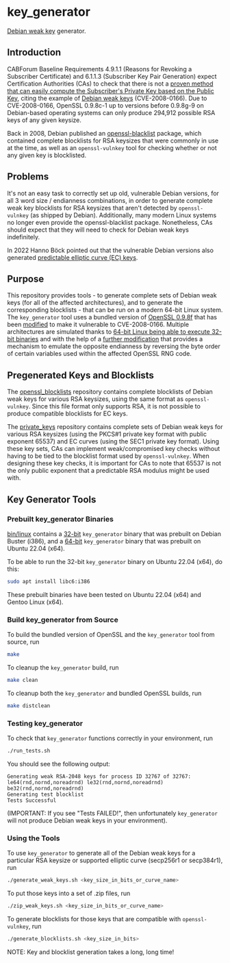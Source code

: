 # key_generator
[Debian weak key](https://wiki.debian.org/SSLkeys) generator.

## Introduction
CABForum Baseline Requirements 4.9.1.1 (Reasons for Revoking a Subscriber Certificate) and 6.1.1.3 (Subscriber Key Pair Generation) expect Certification Authorities (CAs) to check that there is not a [proven method that can easily compute the Subscriber's Private Key based on the Public Key](https://cabforum.org/baseline-requirements-documents/), citing the example of [Debian weak keys](https://cve.mitre.org/cgi-bin/cvename.cgi?name=CVE-2008-0166) (CVE-2008-0166). Due to CVE-2008-0166, OpenSSL 0.9.8c-1 up to versions before 0.9.8g-9 on Debian-based operating systems can only produce 294,912 possible RSA keys of any given keysize.

Back in 2008, Debian published an [openssl-blacklist](https://packages.debian.org/search?keywords=openssl-blacklist) package, which contained complete blocklists for RSA keysizes that were commonly in use at the time, as well as an `openssl-vulnkey` tool for checking whether or not any given key is blocklisted.

## Problems
It's not an easy task to correctly set up old, vulnerable Debian versions, for all 3 word size / endianness combinations, in order to generate complete weak key blocklists for RSA keysizes that aren't detected by `openssl-vulnkey` (as shipped by Debian). Additionally, many modern Linux systems no longer even provide the openssl-blacklist package. Nonetheless, CAs should expect that they will need to check for Debian weak keys indefinitely.

In 2022 Hanno Böck pointed out that the vulnerable Debian versions also generated [predictable elliptic curve (EC) keys](https://www.mail-archive.com/dev-security-policy@mozilla.org/msg00807.html).

## Purpose
This repository provides tools - to generate complete sets of Debian weak keys (for all of the affected architectures), and to generate the corresponding blocklists - that can be run on a modern 64-bit Linux system. The `key_generator` tool uses a bundled version of [OpenSSL 0.9.8f](https://github.com/CVE-2008-0166/key_generator/commit/9fbb1ecbd9fee3a59c829657c639ba663f2706b5) that has been [modified](https://github.com/CVE-2008-0166/key_generator/commit/c39d4c0e82879314f0a44e55f0212bd12c291e3e) to make it vulnerable to CVE-2008-0166. Multiple architectures are simulated thanks to [64-bit Linux being able to execute 32-bit binaries](#Prebuilt-Binaries) and with the help of a [further modification](https://github.com/CVE-2008-0166/key_generator/commit/90078bea3596b1783c4ea5796d7299139c6c0e94) that provides a mechanism to emulate the opposite endianness by reversing the byte order of certain variables used within the affected OpenSSL RNG code.

## Pregenerated Keys and Blocklists
The [openssl_blocklists](https://github.com/CVE-2008-0166/openssl_blocklists) repository contains complete blocklists of Debian weak keys for various RSA keysizes, using the same format as `openssl-vulnkey`. Since this file format only supports RSA, it is not possible to produce compatible blocklists for EC keys.

The [private_keys](https://github.com/CVE-2008-0166/private_keys) repository contains complete sets of Debian weak keys for various RSA keysizes (using the PKCS#1 private key format with public exponent 65537) and EC curves (using the SEC1 private key format). Using these key sets, CAs can implement weak/compromised key checks without having to be tied to the blocklist format used by `openssl-vulnkey`. When designing these key checks, it is important for CAs to note that 65537 is not the only public exponent that a predictable RSA modulus might be used with.

## Key Generator Tools

### Prebuilt key_generator Binaries
[bin/linux](bin/linux) contains a [32-bit](bin/linux/x86-32/key_generator) `key_generator` binary that was prebuilt on Debian Buster (i386), and a [64-bit](bin/linux/x86-64/key_generator) `key_generator` binary that was prebuilt on Ubuntu 22.04 (x64).

To be able to run the 32-bit `key_generator` binary on Ubuntu 22.04 (x64), do this:
``` bash
sudo apt install libc6:i386
```

These prebuilt binaries have been tested on Ubuntu 22.04 (x64) and Gentoo Linux (x64).

### Build key_generator from Source
To build the bundled version of OpenSSL and the `key_generator` tool from source, run
``` bash
make
```
To cleanup the `key_generator` build, run
``` bash
make clean
```
To cleanup both the `key_generator` and bundled OpenSSL builds, run
``` bash
make distclean
```

### Testing key_generator
To check that `key_generator` functions correctly in your environment, run
``` bash
./run_tests.sh
```
You should see the following output:
```
Generating weak RSA-2048 keys for process ID 32767 of 32767: le64(rnd,nornd,noreadrnd) le32(rnd,nornd,noreadrnd) be32(rnd,nornd,noreadrnd)
Generating test blocklist
Tests Successful
```
(IMPORTANT: If you see "Tests FAILED!", then unfortunately `key_generator` will not produce Debian weak keys in your environment).

### Using the Tools

To use `key_generator` to generate all of the Debian weak keys for a particular RSA keysize or supported elliptic curve (secp256r1 or secp384r1), run
``` bash
./generate_weak_keys.sh <key_size_in_bits_or_curve_name>
```

To put those keys into a set of .zip files, run
``` bash
./zip_weak_keys.sh <key_size_in_bits_or_curve_name>
```

To generate blocklists for those keys that are compatible with `openssl-vulnkey`, run
``` bash
./generate_blocklists.sh <key_size_in_bits>
```

NOTE: Key and blocklist generation takes a long, long time!
